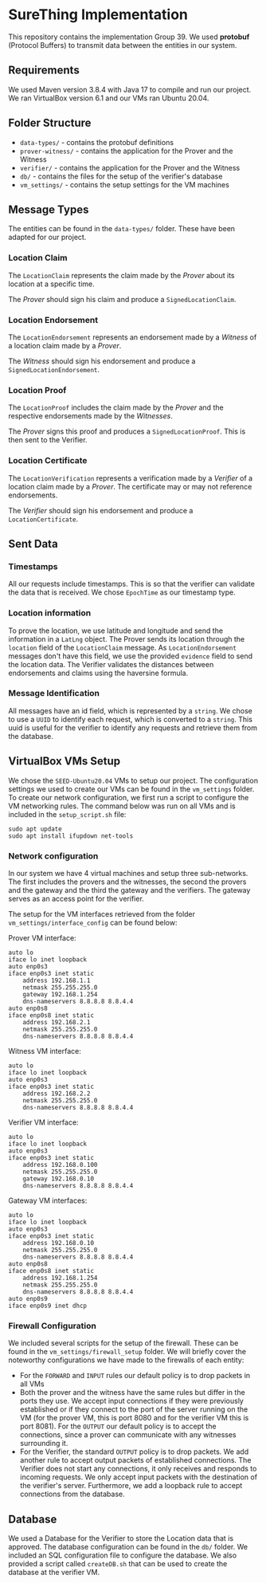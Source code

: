 # SureThing Implementation

This repository contains the implementation Group 39. We used **protobuf** (Protocol Buffers) to transmit data between the entities in our system.

## Requirements
We used Maven version 3.8.4 with Java 17 to compile and run our project. We ran VirtualBox version 6.1 and our VMs ran Ubuntu 20.04.

## Folder Structure

- `data-types/` - contains the protobuf definitions
- `prover-witness/` - contains the application for the Prover and the Witness
- `verifier/` - contains the application for the Prover and the Witness
- `db/` - contains the files for the setup of the verifier's database
- `vm_settings/` - contains the setup settings for the VM machines

## Message Types

The entities can be found in the `data-types/` folder. These have been adapted for our project.

### Location Claim

The `LocationClaim` represents the claim made by the *Prover* about its location at a specific time.

The *Prover* should sign his claim and produce a `SignedLocationClaim`.

### Location Endorsement

The `LocationEndorsement` represents an endorsement made by a *Witness* of a location claim made by a *Prover*.

The *Witness* should sign his endorsement and produce a `SignedLocationEndorsement`.

### Location Proof

The `LocationProof` includes the claim made by the *Prover* and the respective endorsements made by the *Witnesses*.

The *Prover* signs this proof and produces a `SignedLocationProof`. This is then sent to the Verifier.

### Location Certificate

The `LocationVerification` represents a verification made by a *Verifier* of a location claim made by a *Prover*.
The certificate may or may not reference endorsements.

The *Verifier* should sign his endorsement and produce a `LocationCertificate`.

## Sent Data

### Timestamps
All our requests include timestamps. This is so that the verifier can validate the data that is received. We chose `EpochTime` as our timestamp type.

### Location information
To prove the location, we use latitude and longitude and send the information in a  `LatLng` object. The Prover sends its location through the `location` field of the `LocationClaim` message. As `LocationEndorsement` messages don't have this field, we use the provided `evidence` field to send the location data.
The Verifier validates the distances between endorsements and claims using the haversine formula.

### Message Identification

All messages have an id field, which is represented by a `string`. We chose to use a `UUID` to identify each request, which is converted to a `string`. This uuid is useful for the verifier to identify any requests and retrieve them from the database.

## VirtualBox VMs Setup
We chose the `SEED-Ubuntu20.04` VMs to setup our project. The configuration settings we used to create our VMs can be found in the `vm_settings` folder. To create our network configuration, we first run a script to configure the VM networking rules. The command below was run on all VMs and is included in the `setup_script.sh` file:

```
sudo apt update
sudo apt install ifupdown net-tools
```

### Network configuration
In our system we have 4 virtual machines and setup three sub-networks. The first includes the provers and the witnesses, the second the provers and the gateway and the third the gateway and the verifiers. The gateway serves as an access point for the verifier. 
<!-- The internal network names are as follows:
- Prover: 
  - internal-2
  - internal-3
- Witness
  - internal-3
- Verifier
  - internal-1
- Gateway
  - internal-1
  - internal-2
  - nat -->

The setup for the VM interfaces retrieved from the folder `vm_settings/interface_config` can be found below:

Prover VM interface:
```
auto lo
iface lo inet loopback
auto enp0s3
iface enp0s3 inet static
    address 192.168.1.1
    netmask 255.255.255.0
    gateway 192.168.1.254
    dns-nameservers 8.8.8.8 8.8.4.4
auto enp0s8
iface enp0s8 inet static
    address 192.168.2.1
    netmask 255.255.255.0
    dns-nameservers 8.8.8.8 8.8.4.4

```

Witness VM interface:
```
auto lo
iface lo inet loopback
auto enp0s3
iface enp0s3 inet static
    address 192.168.2.2
    netmask 255.255.255.0
    dns-nameservers 8.8.8.8 8.8.4.4
```

Verifier VM interface:
```
auto lo
iface lo inet loopback
auto enp0s3
iface enp0s3 inet static
    address 192.168.0.100
    netmask 255.255.255.0
    gateway 192.168.0.10
    dns-nameservers 8.8.8.8 8.8.4.4
```

Gateway VM interfaces:
```
auto lo
iface lo inet loopback
auto enp0s3
iface enp0s3 inet static
    address 192.168.0.10
    netmask 255.255.255.0
    dns-nameservers 8.8.8.8 8.8.4.4
auto enp0s8
iface enp0s8 inet static
    address 192.168.1.254
    netmask 255.255.255.0
    dns-nameservers 8.8.8.8 8.8.4.4
auto enp0s9
iface enp0s9 inet dhcp
```

### Firewall Configuration

We included several scripts for the setup of the firewall. These can be found in the `vm_settings/firewall_setup` folder. We will briefly cover the noteworthy configurations we have made to the firewalls of each entity:

- For the `FORWARD` and `INPUT` rules our default policy is to drop packets in all VMs
- Both the prover and the witness have the same rules but differ in the ports they use. We accept input connections if they were previously established or if they connect to the port of the server running on the VM (for the prover VM, this is port 8080 and for the verifier VM this is port 8081). For the `OUTPUT` our default policy is to accept the connections, since a prover can communicate with any witnesses surrounding it.
- For the Verifier, the standard `OUTPUT` policy is to drop packets. We add another rule to accept output packets of established connections. The Verifier does not start any connections, it only receives and responds to incoming requests. We only accept input packets with the destination of the verifier's server. Furthermore, we add a loopback rule to accept connections from the database.

## Database
We used a Database for the Verifier to store the Location data that is approved. The database configuration can be found in the `db/` folder. We included an SQL configuration file to configure the database. We also provided a script called `createDB.sh` that can be used to create the database at the verifier VM.